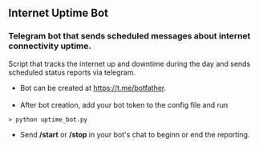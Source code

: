 ## Internet Uptime Bot
### Telegram bot that sends scheduled messages about internet connectivity uptime.

Script that tracks the internet up and downtime during the day and sends scheduled status reports via telegram. </br>
- Bot can be created at https://t.me/botfather. </br> </br>
- After bot creation, add your bot token to the config file and run </br>
``` 
> python uptime_bot.py
```
- Send **/start** or **/stop**  in your bot's chat to beginn or end the reporting.
